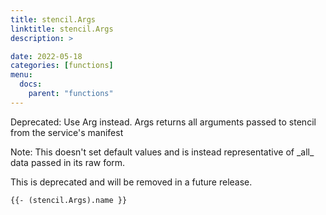 ```yaml
---
title: stencil.Args
linktitle: stencil.Args
description: >

date: 2022-05-18
categories: [functions]
menu:
  docs:
    parent: "functions"
---
```


Deprecated: Use Arg instead\. Args returns all arguments passed to stencil from the service's manifest

Note: This doesn't set default values and is instead representative of \_all\_ data passed in its raw form\.

This is deprecated and will be removed in a future release\.

```go-text-template
{{- (stencil.Args).name }}
```
